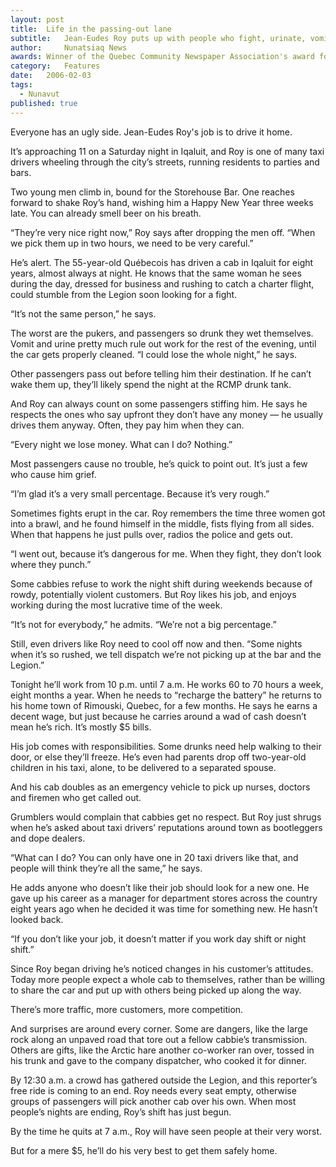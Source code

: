 ```yaml
---
layout:	post
title:	Life in the passing-out lane
subtitle:	Jean-Eudes Roy puts up with people who fight, urinate, vomit and pass out in his car. He earns $5 a trip.
author:     Nunatsiaq News
awards: Winner of the Quebec Community Newspaper Association's award for best feature story
category:	Features
date:	2006-02-03
tags: 
  - Nunavut
published: true
---
```


Everyone has an ugly side. Jean-Eudes Roy's job is to drive it home.

It’s approaching 11 on a Saturday night in Iqaluit, and Roy is one of many taxi drivers wheeling through the city’s streets, running residents to parties and bars.

Two young men climb in, bound for the Storehouse Bar. One reaches forward to shake Roy’s hand, wishing him a Happy New Year three weeks late. You can already smell beer on his breath.

“They’re very nice right now,” Roy says after dropping the men off. “When we pick them up in two hours, we need to be very careful.” <!-- BREAK -->

He’s alert. The 55-year-old Québecois has driven a cab in Iqaluit for eight years, almost always at night. He knows that the same woman he sees during the day, dressed for business and rushing to catch a charter flight, could stumble from the Legion soon looking for a fight.

“It’s not the same person,” he says.

The worst are the pukers, and passengers so drunk they wet themselves. Vomit and urine pretty much rule out work for the rest of the evening, until the car gets properly cleaned. “I could lose the whole night,” he says.

Other passengers pass out before telling him their destination. If he can’t wake them up, they’ll likely spend the night at the RCMP drunk tank.

And Roy can always count on some passengers stiffing him. He says he respects the ones who say upfront they don’t have any money — he usually drives them anyway. Often, they pay him when they can.

“Every night we lose money. What can I do? Nothing.”

Most passengers cause no trouble, he’s quick to point out. It’s just a few who cause him grief.

“I’m glad it’s a very small percentage. Because it’s very rough.”

Sometimes fights erupt in the car. Roy remembers the time three women got into a brawl, and he found himself in the middle, fists flying from all sides. When that happens he just pulls over, radios the police and gets out.

“I went out, because it’s dangerous for me. When they fight, they don’t look where they punch.”

Some cabbies refuse to work the night shift during weekends because of rowdy, potentially violent customers. But Roy likes his job, and enjoys working during the most lucrative time of the week.

“It’s not for everybody,” he admits. “We’re not a big percentage.”

Still, even drivers like Roy need to cool off now and then. “Some nights when it’s so rushed, we tell dispatch we’re not picking up at the bar and the Legion.”

Tonight he’ll work from 10 p.m. until 7 a.m. He works 60 to 70 hours a week, eight months a year. When he needs to “recharge the battery” he returns to his home town of Rimouski, Quebec, for a few months. He says he earns a decent wage, but just because he carries around a wad of cash doesn’t mean he’s rich. It’s mostly $5 bills.

His job comes with responsibilities. Some drunks need help walking to their door, or else they’ll freeze. He’s even had parents drop off two-year-old children in his taxi, alone, to be delivered to a separated spouse.

And his cab doubles as an emergency vehicle to pick up nurses, doctors and firemen who get called out.

Grumblers would complain that cabbies get no respect. But Roy just shrugs when he’s asked about taxi drivers’ reputations around town as bootleggers and dope dealers.

“What can I do? You can only have one in 20 taxi drivers like that, and people will think they’re all the same,” he says.

He adds anyone who doesn’t like their job should look for a new one. He gave up his career as a manager for department stores across the country eight years ago when he decided it was time for something new. He hasn’t looked back.

“If you don’t like your job, it doesn’t matter if you work day shift or night shift.”

Since Roy began driving he’s noticed changes in his customer’s attitudes. Today more people expect a whole cab to themselves, rather than be willing to share the car and put up with others being picked up along the way.

There’s more traffic, more customers, more competition.

And surprises are around every corner. Some are dangers, like the large rock along an unpaved road that tore out a fellow cabbie’s transmission. Others are gifts, like the Arctic hare another co-worker ran over, tossed in his trunk and gave to the company dispatcher, who cooked it for dinner.

By 12:30 a.m. a crowd has gathered outside the Legion, and this reporter’s free ride is coming to an end. Roy needs every seat empty, otherwise groups of passengers will pick another cab over his own. When most people’s nights are ending, Roy’s shift has just begun.

By the time he quits at 7 a.m., Roy will have seen people at their very worst.

But for a mere $5, he’ll do his very best to get them safely home.